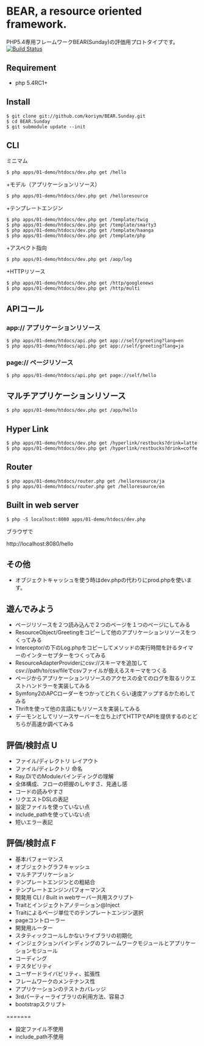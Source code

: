 
BEAR, a resource oriented framework.
=============================

PHP5.4専用フレームワークBEAR(Sunday)の評価用プロトタイプです。
[![Build Status](https://secure.travis-ci.org/koriym/BEAR.Sunday.png)](http://travis-ci.org/koriym/BEAR.Sunday)

## Requirement

 * php 5.4RC1+
 
## Install
    $ git clone git://github.com/koriym/BEAR.Sunday.git
    $ cd BEAR.Sunday
    $ git submodule update --init

## CLI

ミニマム

    $ php apps/01-demo/htdocs/dev.php get /hello

+モデル（アプリケーションリソース）

    $ php apps/01-demo/htdocs/dev.php get /helloresource

+テンプレートエンジン

    $ php apps/01-demo/htdocs/dev.php get /template/twig
    $ php apps/01-demo/htdocs/dev.php get /template/smarty3
    $ php apps/01-demo/htdocs/dev.php get /template/haanga
    $ php apps/01-demo/htdocs/dev.php get /template/php

+アスペクト指向

    $ php apps/01-demo/htdocs/dev.php get /aop/log

+HTTPリソース

    $ php apps/01-demo/htdocs/dev.php get /http/googlenews
    $ php apps/01-demo/htdocs/dev.php get /http/multi

## APIコール

### app:// アプリケーションリソース
    $ php apps/01-demo/htdocs/api.php get app://self/greeting?lang=en
    $ php apps/01-demo/htdocs/api.php get app://self/greeting?lang=ja
    
### page:// ページリソース
    $ php apps/01-demo/htdocs/api.php get page://self/hello

## マルチアプリケーションリソース

    $ php apps/01-demo/htdocs/dev.php get /app/hello

## Hyper Link

    $ php apps/01-demo/htdocs/dev.php get /hyperlink/restbucks?drink=latte
    $ php apps/01-demo/htdocs/dev.php get /hyperlink/restbucks?drink=coffe
    
## Router
	$ php apps/01-demo/htdocs/router.php get /helloresource/ja
	$ php apps/01-demo/htdocs/router.php get /helloresource/en


## Built in web server
    $ php -S localhost:8080 apps/01-demo/htdocs/dev.php 

ブラウザで

http://localhost:8080/hello

## その他

 * オブジェクトキャッシュを使う時はdev.phpの代わりにprod.phpを使います。

## 遊んでみよう

 * ページリソースを２つ読み込んで２つのページを１つのページにしてみる
 * ResourceObject/Greetingをコピーして他のアプリケーションリソースをつくってみる
 * Interceptor/の下のLog.phpをコピーしてメソッドの実行時間を計るタイマーのインターセプターをつくってみる
 * ResourceAdapterProviderにcsv://スキーマを追加してcsv://path/to/csv/fileでcsvファイルが扱えるスキーマをつくる
 * ページからアプリケーションリソースのアクセスの全てのログを取るリクエストハンドラーを実装してみる
 * Symfony2のAPCローダーをつかってどれくらい速度アップするかためしてみる
 * Thriftを使って他の言語にもリソースを実装してみる
 * デーモンとしてリソースサーバーを立ち上げてHTTPでAPIを提供するのとどちらが高速か調べてみる
 
## 評価/検討点 U

 * ファイル/ディレクトリ レイアウト
 * ファイル/ディレクトリ 命名
 * Ray.DiでのModuleバインディングの理解
 * 全体構成、フローの把握のしやすさ、見通し感
 * コードの読みやすさ
 * リクエストDSLの表記
 * 設定ファイルを使っていない点
 * include_pathを使っていない点
 * 短いエラー表記
 
## 評価/検討点 F
 
 * 基本パフォーマンス
 * オブジェクトグラフキャッシュ
 * マルチアプリケーション
 * テンプレートエンジンとの粗結合
 * テンプレートエンジンパフォーマンス
 * 開発用 CLI / Built in webサーバー共用スクリプト
 * Traitとインジェクトアノテーション@Inject
 * Traitによるページ単位でのテンプレートエンジン選択
 * pageコントローラー
 * 開発用ルーター
 * スタティックコールしかないライブラリの初期化
 * インジェクションバインディングのフレームワークモジュールとアプリケーションモジュール
 * コーディング 
 * テスタビリティ
 * ユーザードライバビリティ、拡張性
 * フレームワークのメンテナンス性
 * アプリケーションのテストカバレッジ
 * 3rdパーティーライブラリの利用方法、容易さ
 * bootstrapスクリプト
 
=======
 * 設定ファイル不使用
 * include_path不使用
